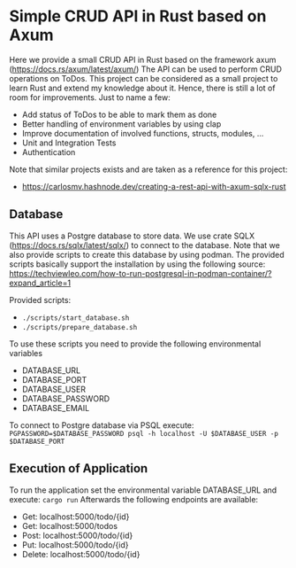 # Simple CRUD API in Rust based on Axum
Here we provide a small CRUD API in Rust based on the framework axum (https://docs.rs/axum/latest/axum/)
The API can be used to perform CRUD operations on ToDos. This project can be considered as a small project to learn Rust and extend my knowledge about it. Hence, there is still a lot of room for improvements. Just to name a few:

- Add status of ToDos to be able to mark them as done
- Better handling of environment variables by using clap
- Improve documentation of involved functions, structs, modules, ...
- Unit and Integration Tests
- Authentication

Note that similar projects exists and are taken as a reference for this project:
- https://carlosmv.hashnode.dev/creating-a-rest-api-with-axum-sqlx-rust

## Database
This API uses a Postgre database to store data. We use crate SQLX (https://docs.rs/sqlx/latest/sqlx/) to connect to the database. Note that we also provide scripts to create this database by using podman.
The provided scripts basically support the installation by using the following source:
https://techviewleo.com/how-to-run-postgresql-in-podman-container/?expand_article=1

Provided scripts:
- `./scripts/start_database.sh` 
- `./scripts/prepare_database.sh`

To use these scripts you need to provide the following environmental variables
- DATABASE_URL
- DATABASE_PORT
- DATABASE_USER
- DATABASE_PASSWORD
- DATABASE_EMAIL

To connect to Postgre database via PSQL execute:
`PGPASSWORD=$DATABASE_PASSWORD psql -h localhost -U $DATABASE_USER -p $DATABASE_PORT`


## Execution of Application
To run the application set the environmental variable DATABASE_URL and execute: `cargo run`
Afterwards the following endpoints are available:

- Get: localhost:5000/todo/{id}
- Get: localhost:5000/todos
- Post: localhost:5000/todo/{id}
- Put: localhost:5000/todo/{id}
- Delete: localhost:5000/todo/{id}